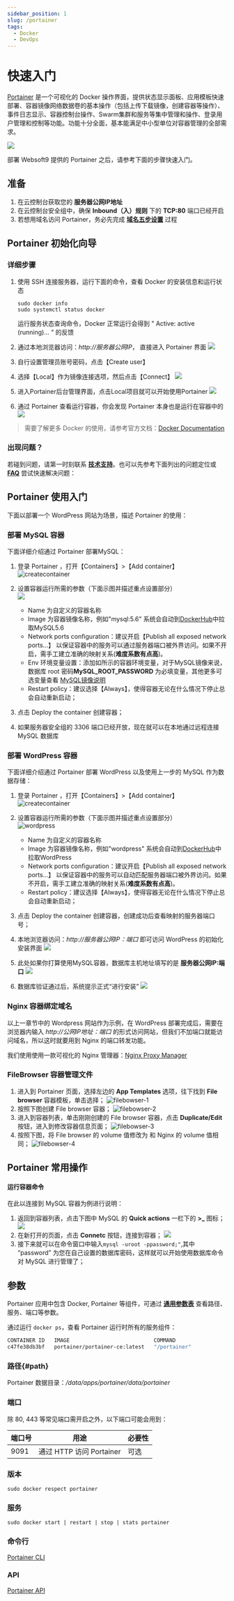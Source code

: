 ```yaml
---
sidebar_position: 1
slug: /portainer
tags:
  - Docker
  - DevOps
---
```


# 快速入门

[Portainer](https://www.portainer.io) 是一个可视化的 Docker 操作界面，提供状态显示面板、应用模板快速部署、容器镜像网络数据卷的基本操作（包括上传下载镜像，创建容器等操作）、事件日志显示、容器控制台操作、Swarm集群和服务等集中管理和操作、登录用户管理和控制等功能。功能十分全面，基本能满足中小型单位对容器管理的全部需求。

![](https://libs.websoft9.com/Websoft9/DocsPicture/zh/docker/portainer/portainer-sc001-websoft9.png)

部署 Websoft9 提供的 Portainer 之后，请参考下面的步骤快速入门。


## 准备

1. 在云控制台获取您的 **服务器公网IP地址** 
2. 在云控制台安全组中，确保 **Inbound（入）规则** 下的 **TCP:80** 端口已经开启
3. 若想用域名访问  Portainer，务必先完成 **[域名五步设置](./administrator/domain_step)** 过程

## Portainer 初始化向导

### 详细步骤

1. 使用 SSH 连接服务器，运行下面的命令，查看 Docker 的安装信息和运行状态
   ```
   sudo docker info
   sudo systemctl status docker
   ```
   运行服务状态查询命令，Docker 正常运行会得到 " Active: active (running)... " 的反馈

2. 通过本地浏览器访问：*http://服务器公网IP*， 直接进入 Portainer 界面
   ![](http://libs.websoft9.com/Websoft9/DocsPicture/zh/docker/portainer/portainer-login-websoft9.png)

3. 自行设置管理员账号密码，点击【Create user】

4. 选择【Local】作为镜像连接选项，然后点击【Connect】
   ![](http://libs.websoft9.com/Websoft9/DocsPicture/zh/docker/portainer/portainer-loginconnect-websoft9.png)

5. 进入Portainer后台管理界面，点击Local项目就可以开始使用Portainer
   ![](http://libs.websoft9.com/Websoft9/DocsPicture/zh/docker/portainer/portainer-bkselect-websoft9.png)

6. 通过 Portainer 查看运行容器，你会发现 Portainer 本身也是运行在容器中的
   ![](http://libs.websoft9.com/Websoft9/DocsPicture/zh/docker/portainer/portainer-pcontainer-websoft9.png)

> 需要了解更多 Docker 的使用，请参考官方文档：[Docker Documentation](https://docs.docker.com/)

### 出现问题？

若碰到问题，请第一时刻联系 **[技术支持](./helpdesk)**。也可以先参考下面列出的问题定位或  **[FAQ](./faq#setup)** 尝试快速解决问题：

## Portainer 使用入门

下面以部署一个 WordPress 网站为场景，描述 Portainer 的使用：  

### 部署 MySQL 容器

下面详细介绍通过 Portainer 部署MySQL：

1. 登录 Portainer ，打开【Containers】>【Add container】
    ![createcontainer](http://libs.websoft9.com/Websoft9/DocsPicture/zh/potainer/portainer-addcontainer-websoft9.png)

2. 设置容器运行所需的参数（下面示图并描述重点设置部分）   
   ![](http://libs.websoft9.com/Websoft9/DocsPicture/zh/potainer/portainer-mysql-websoft9.png)

   * Name 为自定义的容器名称
   * Image 为容器镜像名称，例如"mysql:5.6" 系统会自动到[DockerHub](https://hub.docker.com/)中拉取MySQL5.6
   * Network ports configuration：建议开启【Publish all exposed network ports...】 以保证容器中的服务可以通过服务器端口被外界访问。如果不开启，需手工建立准确的映射关系(**难度系数有点高**)。
   * Env 环境变量设置：添加如所示的容器环境变量，对于MySQL镜像来说，数据库 root 密码**MySQL_ROOT_PASSWORD** 为必填变量，其他更多可选变量查看 [ MySQL镜像说明](https://hub.docker.com/_/mysql)
   * Restart policy：建议选择【Always】，使得容器无论在什么情况下停止总会自动重新启动；

3. 点击 Deploy the container 创建容器；
    
4. 如果服务器安全组的 3306 端口已经开放，现在就可以在本地通过远程连接 MySQL 数据库

### 部署 WordPress 容器

下面详细介绍通过 Portainer 部署 WordPress 以及使用上一步的 MySQL 作为数据存储：

1. 登录 Portainer ，打开【Containers】>【Add container】
   ![createcontainer](http://libs.websoft9.com/Websoft9/DocsPicture/zh/potainer/portainer-addcontainer-websoft9.png)

2. 设置容器运行所需的参数（下面示图并描述重点设置部分）   
   ![wordpress](http://libs.websoft9.com/Websoft9/DocsPicture/zh/potainer/portainer-wordpress-websoft9.png)

   * Name 为自定义的容器名称
   * Image 为容器镜像名称，例如"wordpress" 系统会自动到[DockerHub](https://hub.docker.com/)中拉取WordPress
   * Network ports configuration：建议开启【Publish all exposed network ports...】 以保证容器中的服务可以自动匹配服务器端口被外界访问。如果不开启，需手工建立准确的映射关系(**难度系数有点高**)。
   * Restart policy：建议选择【Always】，使得容器无论在什么情况下停止总会自动重新启动；

3. 点击 Deploy the container 创建容器，创建成功后查看映射的服务器端口号；
    
4. 本地浏览器访问：*http://服务器公网IP：端口* 即可访问 WordPress 的初始化安装界面
    ![](http://libs.websoft9.com/Websoft9/DocsPicture/zh/potainer/portainer-startinstall-1-websoft9.png)

5. 此处如果你打算使用MySQL容器，数据库主机地址填写的是 **服务器公网IP:端口**
    ![](http://libs.websoft9.com/Websoft9/DocsPicture/zh/potainer/portainer-startinstall-2-websoft9.png)

6. 数据库验证通过后，系统提示正式“进行安装” 
  ![](http://libs.websoft9.com/Websoft9/DocsPicture/zh/wordpress/wordpress-install003-websoft9.png)


### Nginx 容器绑定域名

以上一章节中的 Wordpress 网站作为示例，在 WordPress 部署完成后，需要在浏览器内输入 *http://公网IP地址：端口* 的形式访问网站，但我们不加端口就能访问域名，所以这时就要用到 Nginx 的端口转发功能。  

我们使用使用一款可视化的 Nginx 管理器：[Nginx Proxy Manager](https://hub.docker.com/r/jc21/nginx-proxy-manager)


### FileBrowser 容器管理文件

1. 进入到 Portainer 页面，选择左边的 **App Templates** 选项，往下找到 **File browser** 容器模板，单击选择；
    ![filebowser-1](http://libs.websoft9.com/Websoft9/DocsPicture/zh/potainer/portainer-filebrowser-1-websoft9.png)
2. 按照下图创建 File browser 容器；
    ![filebowser-2](http://libs.websoft9.com/Websoft9/DocsPicture/zh/potainer/portainer-filebrowser-2-websoft9.png)
3. 进入到容器列表，单击刚刚创建的 File browser 容器，点击 **Duplicate/Edit** 按钮，进入到修改容器信息页面；
    ![filebowser-3](http://libs.websoft9.com/Websoft9/DocsPicture/zh/potainer/portainer-filebrowser-3-websoft9.png)
4. 按照下图，将 File browser 的 volume 值修改为 和 Nginx 的 volume 值相同；
    ![filebowser-4](http://libs.websoft9.com/Websoft9/DocsPicture/zh/potainer/portainer-filebrowser-4-websoft9.png)

## Portainer 常用操作

#### 运行容器命令

在此以连接到 MySQL 容器为例进行说明：

1. 返回到容器列表，点击下图中 MySQL 的 **Quick actions** 一栏下的 **>_** 图标；
    ![](http://libs.websoft9.com/Websoft9/DocsPicture/zh/potainer/portainer-containerlist-websoft9.png)
2. 在新打开的页面，点击 **Connetc** 按钮，连接到容器；
    ![](http://libs-websoft9-com.oss-cn-qingdao.aliyuncs.com/Websoft9/DocsPicture/zh/potainer/portainer-createdatabase-websoft9.png)
3. 接下来就可以在命令窗口中输入```mysql -uroot -ppassword;"```,其中 “password” 为您在自己设置的数据库密码，这样就可以开始使用数据库命令对 MySQL 进行管理了；


## 参数

Portainer 应用中包含 Docker, Portainer 等组件，可通过 **[通用参数表](./administrator/parameter)** 查看路径、服务、端口等参数。 

通过运行 `docker ps`，查看 Portainer 运行时所有的服务组件：   

```bash
CONTAINER ID   IMAGE                           COMMAND                  CREATED        STATUS                  PORTS                                                                               NAMES
c47fe38db3bf   portainer/portainer-ce:latest   "/portainer"             2 months ago   Up 13 days              8000/tcp, 9443/tcp, 0.0.0.0:9091->9000/tcp, :::9091->9000/tcp                       portainer
```

### 路径{#path}

Portainer 数据目录：*/data/apps/portainer/data/portainer*   

### 端口

除 80, 443 等常见端口需开启之外，以下端口可能会用到：  

| 端口号 | 用途                                          | 必要性 |
| ------ | --------------------------------------------- | ------ |
| 9091  | 通过 HTTP 访问 Portainer  | 可选   |

### 版本

```shell
sudo docker respect portainer
```

### 服务

```shell
sudo docker start | restart | stop | stats portainer
```

### 命令行

[Portainer CLI](https://docs.portainer.io/v/ce-2.9/advanced/cli)

### API

[Portainer API](https://docs.portainer.io/v/ce-2.9/api/docs)
